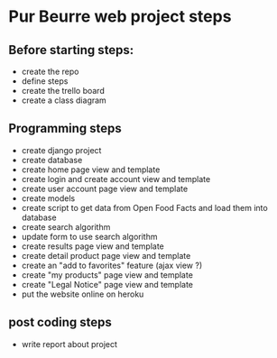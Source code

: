 # Pur Beurre web project steps

## Before starting steps:
- create the repo
- define steps
- create the trello board
- create a class diagram

## Programming steps
- create django project
- create database
- create home page view and template
- create login and create account view and template 
- create user account page view and template
- create models
- create script to get data from Open Food Facts and load them into database
- create search algorithm
- update form to use search algorithm
- create results page view and template
- create detail product page view and template
- create an "add to favorites" feature (ajax view ?)
- create "my products" page view and template
- create "Legal Notice" page view and template
- put the website online on heroku

## post coding steps
-  write report about project